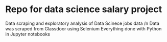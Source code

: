 # Repo for data science salary project
Data scraping and exploratory analysis of Data Scinece jobs data /n
Data was scraped from Glassdoor using Selenium
Everything done with Python in Jupyter notebooks
